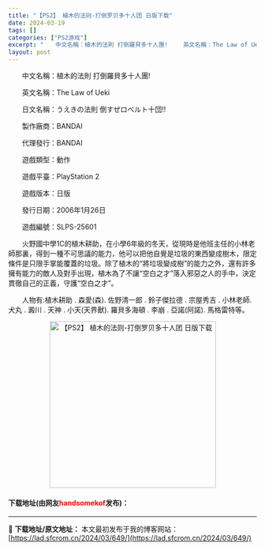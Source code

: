 ```yaml
---
title: "【PS2】 植木的法则-打倒罗贝多十人团 日版下载"
date: 2024-03-19
tags: []
categories: ["PS2游戏"]
excerpt: "　　中文名稱：植木的法則 打倒羅貝多十人團! 　　英文名稱：The Law of Ueki 　　日文名稱：うえきの法則 倒すぜロベルト十団!! 　　製作廠商：BANDAI 　　代理發行：BANDAI 　　遊戲類型：動作 　　遊戲平臺：PlayStation 2 　　遊戲版本：日版 　　發行日期：20&hellip;"
layout: post
---
```


 <p>　　中文名稱：植木的法則 打倒羅貝多十人團!</p> <p>　　英文名稱：The Law of Ueki</p> <p>　　日文名稱：うえきの法則 倒すぜロベルト十団!!</p> <p>　　製作廠商：BANDAI</p> <p>　　代理發行：BANDAI</p> <p>　　遊戲類型：動作</p> <p>　　遊戲平臺：PlayStation 2</p> <p>　　遊戲版本：日版</p> <p>　　發行日期：2006年1月26日</p> <p>　　遊戲編號：SLPS-25601</p> <p>　　火野國中學1C的植木耕助，在小學6年級的冬天，從現時是他班主任的小林老師那裏，得到一種不可思議的能力，他可以把他自覺是垃圾的東西變成樹木，限定條件是只限手掌能覆蓋的垃圾。除了植木的&ldquo;將垃圾變成樹&rdquo;的能力之外，還有許多擁有能力的敵人及對手出現，植木為了不讓&ldquo;空白之才&rdquo;落入邪惡之人的手中，決定貫徹自己的正義，守護&ldquo;空白之才&rdquo;。</p> <p>　　人物有:植木耕助 . 森愛(森). 佐野清一郎 . 鈴子傑拉德 . 宗屋秀吉 . 小林老師. 犬丸 . 澱川 . 天神 . 小天(天界獸). 羅貝多海頓 . 李崩 . 亞諾(阿諾). 馬格雷特等。</p> <p align="center"><img align="" border="0" src="https://lad.sfcrom.cn/wp-content/uploads/2024/03/20240319_65f9995e12d34.jpg" width="337" alt="【PS2】 植木的法则-打倒罗贝多十人团 日版下载" /></p> <p><h4>下载地址(由网友<font color="red">handsomekof</font>发布)：</h4></p> 

---
📖 **下载地址/原文地址：** 本文最初发布于我的博客网站：[https://lad.sfcrom.cn/2024/03/649/](https://lad.sfcrom.cn/2024/03/649/)
